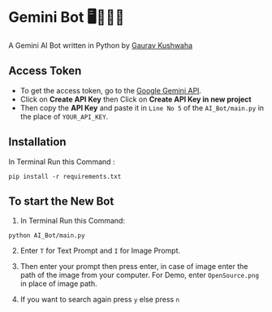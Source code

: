 # Gemini Bot 🖥️🧑🏻‍💻

A Gemini AI Bot written in Python by [Gaurav Kushwaha](https://github.com/Gaurav-Kushwaha-1225)

## Access Token
- To get the access token, go to the [Google Gemini API](https://aistudio.google.com/app/apikey).
- Click on **Create API Key** then Click on **Create API Key in new project**
- Then copy the **API Key** and paste it in `Line No 5` of the `AI_Bot/main.py` in the place of `YOUR_API_KEY`.

## Installation

In Terminal Run this Command :

```shell
pip install -r requirements.txt
```

## To start the New Bot

1. In Terminal Run this Command:

```shell
python AI_Bot/main.py
```

2. Enter ```T``` for Text Prompt and ```I``` for Image Prompt.

3. Then enter your prompt then press enter, in case of image enter the path of the image from your computer. For Demo, enter ```OpenSource.png``` in place of image path.

4. If you want to search again press ```y``` else press ```n```